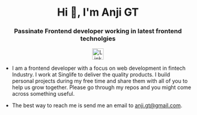 <h1 align="center">Hi 👋, I'm Anji GT </h1>
<h3 align="center">Passinate Frontend developer working in latest frontend technolgies</h3>

<div align=center>
  <a href="https://www.linkedin.com/in/anji-gt-61bb8446/"><img src="https://cdn.worldvectorlogo.com/logos/linkedin-icon-2.svg" title="Linkedin" alt="Linkedin Account" width="30"/></a>

</div>

- I am a frontend developer with a focus on web development in fintech Industry. I work at Singlife to deliver the quality products. I build personal projects during my free time and share them with all of you to help us grow together. Please go through my repos and you might come across something useful.



- The best way to reach me is send me an email to anji.gt@gmail.com.

<br>

<br>
